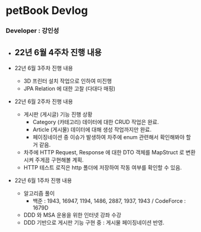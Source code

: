 # petBook Devlog

### Developer : 강인성

- 22년 6월 4주차 진행 내용
  - 

- 22년 6월 3주차 진행 내용
  - 3D 프린터 설치 작업으로 인하여 미진행
  - JPA Relation 에 대한 고찰 (다대다 매핑)

- 22년 6월 2주차 진행 내용
  - 게시판 (게시글) 기능 진행 상황
    * Category (카테고리) 데이터에 대한 CRUD 작업은 완료.
    * Article (게시물) 데이터에 대해 생성 작업까지만 완료.
    * 페이징네이션 중 이슈가 발생하여 차주에 enum 관련해서 확인해봐야 할 거 같음.
  - 차주에 HTTP Request, Response 에 대한 DTO 객체를 MapStruct 로 변환 시켜 주게끔 구현해볼 계획.
  - HTTP 테스트 로직은 http 폴더에 저장하여 작동 여부를 확인할 수 있음.

- 22년 6월 1주차 진행 내용
  - 알고리즘 풀이 
    - 백준 : 1943, 16947, 1194, 1486, 2887, 1937, 1943 / CodeForce : 1679D
  - DDD 와 MSA 운용을 위한 인터넷 강좌 수강
  - DDD 기반으로 게시판 기능 구현 중 : 게시물 페이징네이션 반영.
